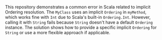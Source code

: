 This repository demonstrates a common error in Scala related to implicit Ordering resolution.  The `MyClass` uses an implicit `Ordering` in `myMethod`, which works fine with `Int` due to Scala's built-in `Ordering.Int`. However, calling it with `String` fails because `String` doesn't have a default `Ordering` instance. The solution shows how to provide a specific implicit `Ordering` for `String` or use a more flexible approach if applicable.
